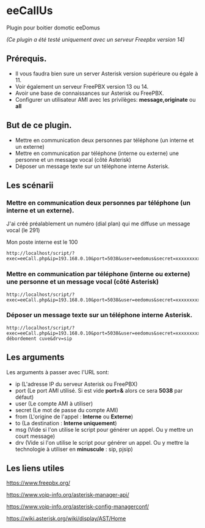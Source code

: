 # eeCallUs
Plugin pour boitier domotic eeDomus

*(Ce plugin a été testé uniquement avec un serveur Freepbx version 14)*

## Prérequis.
- Il vous faudra bien sure un server Asterisk version supérieure ou égale à 11.
- Voir également un serveur FreePBX version 13 ou 14.
- Avoir une base de connaissances sur Asterisk ou FreePBX.
- Configurer un utilisateur AMI avec les privilèges: **message,originate** ou **all**

## But de ce plugin.
- Mettre en communication deux personnes par téléphone (un interne et un externe)
- Mettre en communication par téléphone (interne ou externe) une personne et un message vocal (côté Asterisk)
- Déposer un message texte sur un téléphone interne Asterisk.

## Les scénarii

### Mettre en communication deux personnes par téléphone (un interne et un externe).
J'ai créé préalablement un numéro (dial plan) qui me diffuse un message vocal (le 291)

Mon poste interne est le 100

```
http://localhost/script/?exec=eeCall.php&ip=193.168.0.10&port=5038&user=eedomus&secret=xxxxxxxxxxx&from=100&to=291&msg=&drv=
```

### Mettre en communication par téléphone (interne ou externe) une personne et un message vocal (côté Asterisk)

```
http://localhost/script/?exec=eeCall.php&ip=193.168.0.10&port=5038&user=eedomus&secret=xxxxxxxxxxx&from=0240404040&to=291&msg=&drv=
```

### Déposer un message texte sur un téléphone interne Asterisk.

```
http://localhost/script/?exec=eeCall.php&ip=193.168.0.10&port=5038&user=eedomus&secret=xxxxxxxxxxx&from=eedomus&to=100&msg=Alerte débordement cuve&drv=sip
```
## Les arguments 

Les arguments à passer avec l'URL sont:
- ip (L'adresse IP du serveur Asterisk ou FreePBX)
- port (Le port AMI utilisé. Si est vide **port=&** alors ce sera **5038** par défaut)
- user (Le compte AMI à utiliser)
- secret (Le mot de passe du compte AMI)
- from (L'origine de l'appel : **Interne** ou **Externe**)
- to (La destination : **Interne uniquement**)
- msg (Vide si l'on utilise le script pour générer un appel. Ou y mettre un court message)
- drv (Vide si l'on utilise le script pour générer un appel. Ou y mettre la technologie à utiliser en **minuscule** : sip, pjsip)

## Les liens utiles

https://www.freepbx.org/

https://www.voip-info.org/asterisk-manager-api/

https://www.voip-info.org/asterisk-config-managerconf/

https://wiki.asterisk.org/wiki/display/AST/Home

